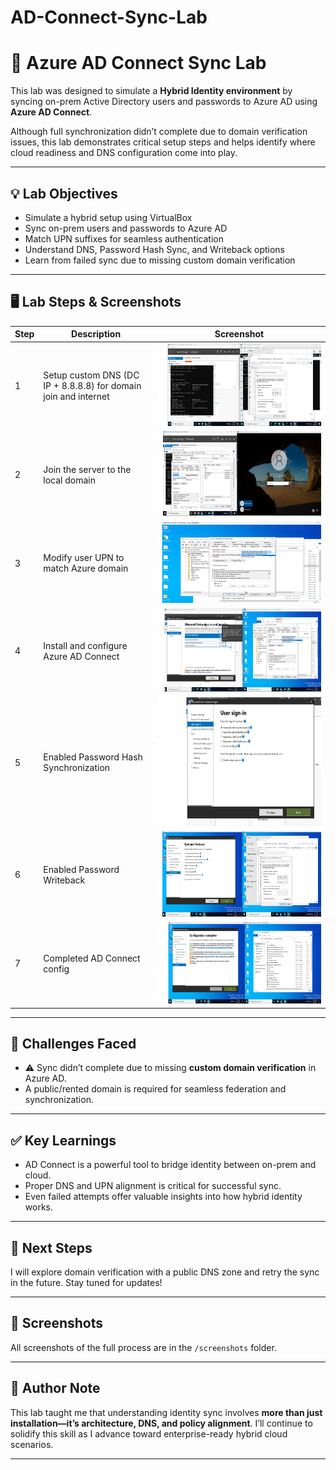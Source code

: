 # AD-Connect-Sync-Lab

# 🔄 Azure AD Connect Sync Lab

This lab was designed to simulate a **Hybrid Identity environment** by syncing on-prem Active Directory users and passwords to Azure AD using **Azure AD Connect**.

Although full synchronization didn’t complete due to domain verification issues, this lab demonstrates critical setup steps and helps identify where cloud readiness and DNS configuration come into play.

---

## 💡 Lab Objectives

- Simulate a hybrid setup using VirtualBox
- Sync on-prem users and passwords to Azure AD
- Match UPN suffixes for seamless authentication
- Understand DNS, Password Hash Sync, and Writeback options
- Learn from failed sync due to missing custom domain verification

---

## 🖥️ Lab Steps & Screenshots

| Step | Description | Screenshot |
|------|-------------|------------|
| 1 | Setup custom DNS (DC IP + 8.8.8.8) for domain join and internet | ![DNS Setup](./screenshots/1.png) |
| 2 | Join the server to the local domain | ![Join Domain](./screenshots/2.png) |
| 3 | Modify user UPN to match Azure domain | ![UPN Match](./screenshots/3.png) |
| 4 | Install and configure Azure AD Connect | ![AD Connect Setup](./screenshots/4.png) |
| 5 | Enabled Password Hash Synchronization | ![Hash Sync](./screenshots/5.png) |
| 6 | Enabled Password Writeback | ![Writeback](./screenshots/6.png) |
| 7 | Completed AD Connect config | ![Config Complete](./screenshots/7.png) |

---

## 🚧 Challenges Faced

- ⚠️ Sync didn’t complete due to missing **custom domain verification** in Azure AD.
- A public/rented domain is required for seamless federation and synchronization.

---

## ✅ Key Learnings

- AD Connect is a powerful tool to bridge identity between on-prem and cloud.
- Proper DNS and UPN alignment is critical for successful sync.
- Even failed attempts offer valuable insights into how hybrid identity works.

---

## 📌 Next Steps

I will explore domain verification with a public DNS zone and retry the sync in the future. Stay tuned for updates!

---

## 📸 Screenshots

All screenshots of the full process are in the `/screenshots` folder.

---

## 🧠 Author Note

This lab taught me that understanding identity sync involves **more than just installation—it’s architecture, DNS, and policy alignment**. I’ll continue to solidify this skill as I advance toward enterprise-ready hybrid cloud scenarios.

---

